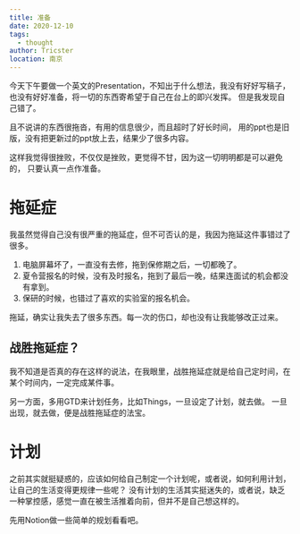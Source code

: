 ```yaml
---
title: 准备
date: 2020-12-10
tags: 
  - thought
author: Tricster
location: 南京
---
```


今天下午要做一个英文的Presentation，不知出于什么想法，我没有好好写稿子，也没有好好准备，将一切的东西寄希望于自己在台上的即兴发挥。
但是我发现自己错了。

且不说讲的东西很拖沓，有用的信息很少，而且超时了好长时间，
用的ppt也是旧版，没有把更新过的ppt放上去，结果少了很多内容。

这样我觉得很挫败，不仅仅是挫败，更觉得不甘，因为这一切明明都是可以避免的，
只要认真一点作准备。

# 拖延症

我虽然觉得自己没有很严重的拖延症，但不可否认的是，我因为拖延这件事错过了很多。

1. 电脑屏幕坏了，一直没有去修，拖到保修期之后，一切都晚了。
2. 夏令营报名的时候，没有及时报名，拖到了最后一晚，结果连面试的机会都没有拿到。
3. 保研的时候，也错过了喜欢的实验室的报名机会。

拖延，确实让我失去了很多东西。每一次的伤口，却也没有让我能够改正过来。

## 战胜拖延症？

我不知道是否真的存在这样的说法，在我眼里，战胜拖延症就是给自己定时间，在某个时间内，一定完成某件事。

另一方面，多用GTD来计划任务，比如Things，一旦设定了计划，就去做。
一旦出现，就去做，便是战胜拖延症的法宝。

# 计划

之前其实就挺疑惑的，应该如何给自己制定一个计划呢，或者说，如何利用计划，让自己的生活变得更规律一些呢？
没有计划的生活其实挺迷失的，或者说，缺乏一种掌控感，感觉一直在被生活推着向前，但并不是自己想这样的。

先用Notion做一些简单的规划看看吧。